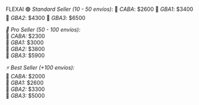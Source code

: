 FLEXAI
🟢 *Standard Seller (10 - 50 envíos)*:
📍 *CABA*: $2600
📍 *GBA1*: $3400
📍 *GBA2*: $4300
📍 *GBA3*: $6500

*🔵 Pro Seller (50 - 100 envíos):*  
📍 *CABA:* $2300  
📍 *GBA1:* $3000  
📍 *GBA2:* $3800  
📍 *GBA3:* $5900

*⚡ Best Seller (+100 envíos):*  
📍 *CABA:* $2000  
📍 *GBA1:* $2600  
📍 *GBA2:* $3300  
📍 *GBA3:* $5000
